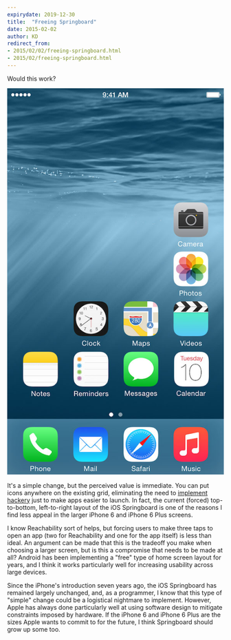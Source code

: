 ```yaml
---
expirydate: 2019-12-30
title:  "Freeing Springboard"
date: 2015-02-02
author: KD
redirect_from: 
- 2015/02/02/freeing-springboard.html
- 2015/02/freeing-springboard.html
---
```

Would this work? 

_![Would this work](/assets/images/iphone-6-springboard.jpg)_

It's a simple change, but the perceived value is immediate. You can put icons anywhere on the existing grid, eliminating the need to [implement hackery](http://david-smith.org/blog/2014/10/15/blank-icon-slots/) just to make apps easier to launch. In fact, the current (forced) top-to-bottom, left-to-right layout of the iOS Springboard is one of the reasons I find less appeal in the larger iPhone 6 and iPhone 6 Plus screens.

I know Reachability sort of helps, but forcing users to make three taps to open an app (two for Reachability and one for the app itself) is less than ideal. An argument can be made that this is the tradeoff you make when choosing a larger screen, but  is this a compromise that needs to be made at all? Android has been implementing a "free" type of home screen layout for years, and I think it works particularly well for increasing usability across large devices.

Since the iPhone's introduction seven years ago, the iOS Springboard has remained largely unchanged, and, as a programmer, I know that this type of "simple" change could be a logistical nightmare to implement. However, Apple has always done particularly well at using software design to mitigate constraints imposed by hardware. If the iPhone 6 and iPhone 6 Plus are the sizes Apple wants to commit to for the future, I think Springboard should grow up some too.
